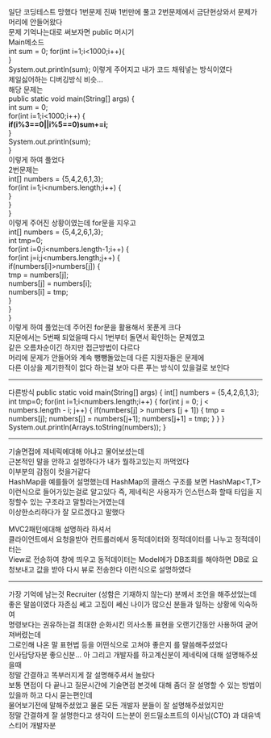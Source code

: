 일단 코딩테스트 망했다
1번문제 진짜 1번만에 풀고
2번문제에서 금단현상와서 문제가 머리에 안들어왔다  
문제 기억나는대로 써보자면
public 머시기  
	Main메소드  
	int sum = 0;
	 for(int i=1;i<1000;i++){  
	 }  
	 System.out.println(sum);
이렇게 주어지고 내가 코드 채워넣는 방식이였다  
제일싫어하는 디버깅방식 비슷...  
해당 문제는  
	public static void main(String[] args) {  
		int sum = 0;  
		for(int i=1;i<1000;i++) {  
			**if(i%3\==0||i%5\==0)sum+=i;**  
		}  
		System.out.println(sum);  
	}  
이렇게 하여 풀었다  
2번문제는  
		int[] numbers = {5,4,2,6,1,3};  
			for(int i=1;i<numbers.length;i++) {  
				}  
			}  
		}  
이렇게 주어진 상황이였는데 for문을 지우고  
		int[] numbers = {5,4,2,6,1,3};  
		int tmp=0;  
		for(int i=0;i<numbers.length-1;i++) {  
			for(int j=i;j<numbers.length;j++) {  
				if(numbers[i]>numbers[j]) {  
				tmp = numbers[j];  
				numbers[j] = numbers[i];  
				numbers[i] = tmp;  
				}  
			}	  
		}  
이렇게 하여 풀었는데 주어진 for문을 활용해서 못푼게 크다  
지문에서는 5번째 되었을때 다시 1번부터 돌면서 확인하는 문제였고  
같은 오름차순이긴 하지만 접근방법이 다르다  
머리에 문제가 안들어와 계속 뺑뺑돌았는데 다른 지원자들은 문제에  
다른 이상을 제기한적이 없다 하는걸 보아 다른 푸는 방식이 있을걸로 보인다  

---
다른방식
	public static void main(String[] args) {
		int[] numbers = {5,4,2,6,1,3};
		int tmp=0;
		for(int i=1;i<numbers.length;i++) {
			for(int j = 0; j < numbers.length - i; j++) {
				if(numbers[j] > numbers [j + 1]) {
					tmp = numbers[j];
					numbers[j] = numbers[j+1];
					numbers[j+1] = tmp;
				}
			}
		}
		System.out.println(Arrays.toString(numbers));
	}

---

기술면접에 제네릭에대해 아냐고 물어보셨는데  
근본적인 말을 안하고 설명하다가 내가 뭘하고있는지 까먹었다  
이부분의 감점이 컷을거같다  
HashMap을 예를들어 설명했는데 HashMap의 클래스 구조를 보면
HashMap\<T,T> 이런식으로 들어가있는걸로 알고있다
즉, 제네릭은 사용자가 인스턴스화 할때 타입을 지정할수 있는 구조라고 말할라는거였는데  
이상한소리하다가 잘 모르겠다고 말했다  

MVC2패턴에대해 설명하라 하셔서  
클라이언트에서 요청을받아 컨트롤러에서 동적데이터와 정적데이터를 나누고 정적데이터는  
View로 전송하여 창에 띄우고 동적데이터는 Model에가 DB조회를 해야하면 DB로 요청보내고 값을 받아 다시 뷰로 전송한다 이런식으로 설명하였다  

--- 

가장 기억에 남는것 Recruiter (성함은 기재하지 않는다) 분께서 조언을 해주셨었는데  
좋은 말씀이였다 자존심 쎄고 고집이 쎄신 나이가 많으신 분들과 일하는 상황에 익숙하여  
명령보다는 권유하는걸 최대한 순화시킨 의사소통 표현을 오랜기간동안 사용하여 굳어져버렸는데  
그로인해 나온 말 표현법 등을 어떤식으로 고쳐야 좋은지 를 말씀해주셨었다  
인사담당자분 좋으신분...  아 그리고 개발자를 하고계신분이 제네릭에 대해 설명해주셨을때  
정말 간결하고 똑부러지게 잘 설명해주셔서 놀랐다  
보통 면접이 다 끝나고 질문시간에 기술면접 본것에 대해 좀더 잘 설명할 수 있는 방법이 있을까 하고  다시 묻는편인데  
물어보기전에 말해주셨었고 물론 모든 개발자 분들이 잘 설명해주셨었지만   
정말 간결하게 잘 설명한다고 생각이 드는분이 윈드밀소프트의 이사님(CTO) 과 대유넥스티어 개발자분  